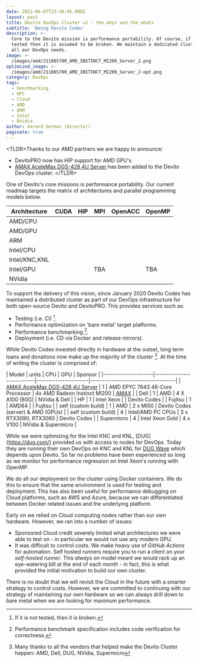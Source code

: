 ```yaml
---
date: 2022-06-07T23:48:05.000Z
layout: post
title: Devito DevOps Cluster v2 - the whys and the whats
subtitle: 'Being Devito Codes'
description: >-
  Core to the Devito mission is performance portability. Of course, if it is not
  tested then it is assumed to be broken. We maintain a dedicated cluster for
  all our DevOps needs.
image: >-
  /images/amd/211085700_AMD_INSTINCT_MI200_Server_2.png
optimized_image: >-
  /images/amd/211085700_AMD_INSTINCT_MI200_Server_2-opt.png
category: DevOps
tags:
  - benchmarking
  - HPC
  - Cloud
  - AMD
  - ARM
  - Intel
  - Nvidia
author: Gerard Gorman (Director)
paginate: true
---
```


\<TLDR\>Thanks to our AMD partners we are happy to announce:
* DevitoPRO now has HIP support for AMD GPU's
* [AMAX AceleMax DGS-428 4U Server](https://www.amax.com/ai-optimized-solutions/acelemax-dgs-428as/) has been added to the Devito DevOps cluster.
\</TLDR\>

One of Devito's core missions is performance portability. Our current roadmap
targets the matrix of architectures and parallel programming models below.

| Architecture  | CUDA     | HIP             | MPI        | OpenACC    | OpenMP     |
|---------------|----------|-----------------|------------|------------|------------|
| AMD/CPU       |          |                 | <i class="fas fa-check text-xl"></i> |            | <i class="fas fa-check text-xl"></i> |
| AMD/GPU       |          | <i class="fas fa-check text-xl"></i> | <i class="fas fa-check text-xl"></i> | | <i class="fas fa-check text-xl"></i> |
| ARM           |          |                 | <i class="fas fa-check text-xl"></i> | | <i class="fas fa-check text-xl"></i> |
| Intel/CPU     |          |                 | <i class="fas fa-check text-xl"></i> | | <i class="fas fa-check text-xl"></i> |
| Intel/KNC,KNL |          |                 | <i class="fas fa-check text-xl"></i> | | <i class="fas fa-check text-xl"></i> |
| Intel/GPU     |          |                 | TBA        |            | TBA        |
| NVidia        | <i class="fas fa-check text-xl"></i> | | <i class="fas fa-check text-xl"></i> | <i class="fas fa-check text-xl"></i> | <i class="fas fa-check text-xl"></i> |

To support the delivery of this vision, since January 2020 Devito Codes has
maintained a distributed cluster as part of our DevOps infrastructure for both
open-source Devito and DevitoPRO. This provides services such as:

* Testing (i.e. CI) [^1].
* Performance optimization on 'bare metal' target platforms.
* Performance benchmarking [^2].
* Deployment (i.e. CD via Docker and release mirrors).

While Devito Codes invested directly in hardware at the outset, long term loans
and donations now make up the majority of the cluster [^3]. At the time of
writing the cluster is comprised of:

| Model            | units | CPU               | GPU                  | Sponsor                            |
|---------------------|---------------------------|----------------------|------------------------------------|
| [AMAX AceleMax DGS-428 4U Server](https://www.amax.com/ai-optimized-solutions/acelemax-dgs-428as/) | 1 | AMD EPYC 7643 48-Core Processor | 4x AMD Radeon Instinct MI200 | [AMAX](https://www.amax.com/) |
| Dell                | 1     | AMD               | 4 X A100 (80G)       | NVidia & Dell                      |
| HP                  | 1     | Intel Xeon        |                      | Devito Codes                       |
| Fujitsu             | 1     | AMD64             |                      | Fujitsu                            |
| self (custom build) | 1     | AMD               | 2 x MI50             | Devito Codes (server) & AMD (GPUs) |
| self (custom build) | 4     | Intel/AMD PC CPUs | 3 x RTX3090, RTX3080 | Devito Codes                       |
| Supermicro          | 4     | Intel Xeon Gold   | 4 x V100             | NVidia & Supermicro                |


While we were optimizing for the Intel KNC and KNL, [DUG]{https://dug.com/}
provided us with access to nodes for DevOps. Today they are running their own
DevOps on KNC and KNL for [DUG
Wave](https://dug.com/geoscience-services/full-waveform-inversion-fwi/) which
depends upon Devito. So far no problems have been experienced so long as we
monitor for performance regression on Intel Xeon's running with OpenMP.

We do all our deployment on the cluster using Docker containers. We do this to
ensure that the same environment is used for testing and deployment. This has
also been useful for performance debugging on Cloud platforms, such as AWS and
Azure, because we can differentiated between Docker related issues and the
underlying platform.

Early on we relied on Cloud computing nodes rather than our own hardware. However, we ran into a number of issues:

* Sponsored Cloud credit severely limited what architectures we were able to test on - in particular we would not use any modern GPU.
* It was difficult to control costs. We make heavy use of _GitHub Actions_ for automation. Self hosted runners require you to run a client on your _self-hosted runner_. This _always on_ model meant we would rack up an eye-watering bill at the end of each month - in fact, this is what provided the initial motivation to build our own cluster.

There is no doubt that we will revisit the Cloud in the future with a smarter
strategy to control costs. However, we are committed to continuing with our
strategy of maintaining our own hardware so we can always drill down to bare
metal when we are looking for maximum performance.

[^1]: If it is not tested, then it is broken. 

[^2]: Performance benchmark specification includes code verification for correctness.

[^3]: Many thanks to all the vendors that helped make the Devito Cluster happen: AMD, Dell, DUG, NVidia, Supermicro